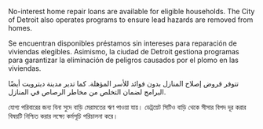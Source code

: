<RenderIf language="default">
<!-- ### [Home Repair](https://detroitmi.gov/departments/housing-and-revitalization-department/residents) -->

No-interest home repair loans are available for eligible households. The City of Detroit also operates programs to ensure lead hazards are removed from homes.

</RenderIf>

<RenderIf language="es">
<!-- ### Reparaciones de la vivienda -->

Se encuentran disponibles préstamos sin intereses para reparación de viviendas elegibles. Asimismo, la ciudad de Detroit gestiona programas para garantizar la eliminación de peligros causados por el plomo en las viviendas.

</RenderIf>

<RenderIf language="ar">
<!-- ### إصلاح المنازل -->

تتوفر قروض إصلاح المنازل بدون فوائد للأسر المؤهلة. كما تدير مدينة ديترويت أيضًا البرامج لضمان التخلص من مخاطر الرصاص في المنازل.

</RenderIf>

<RenderIf language="bn">
<!-- ### বাড়ি মেরামত -->

যোগ্য পরিবারের জন্য বিনা সুদে বাড়ি মেরামতের ঋণ পাওয়া যায়। ডেট্রয়েট সিটিও বাড়ি থেকে সীসার বিপদ দূর করার বিষয়টি নিশ্চিত করার লক্ষ্যে কর্মসূচি পরিচালনা করে।

</RenderIf>